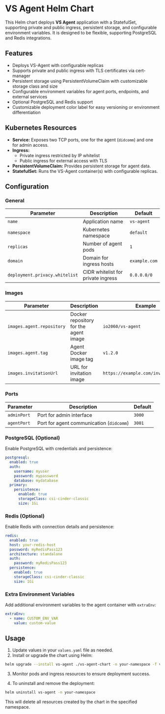 # VS Agent Helm Chart

This Helm chart deploys **VS Agent** application with a StatefulSet, supporting private and public ingress, persistent storage, and configurable environment variables. It is designed to be flexible, supporting PostgreSQL and Redis integrations.

## Features

* Deploys VS-Agent with configurable replicas
* Supports private and public ingress with TLS certificates via cert-manager
* Persistent storage using PersistentVolumeClaim with customizable storage class and size
* Configurable environment variables for agent ports, endpoints, and external services
* Optional PostgreSQL and Redis support
* Customizable deployment color label for easy versioning or environment differentiation

## Kubernetes Resources

* **Service:** Exposes two TCP ports, one for the agent (`didcomm`) and one for admin access.
* **Ingress:**
  * Private ingress restricted by IP whitelist
  * Public ingress for external access with TLS
* **PersistentVolumeClaim:** Provides persistent storage for agent data.
* **StatefulSet:** Runs the VS-Agent container(s) with configurable replicas.

## Configuration

### General

| Parameter                      | Description                                 | Default       |
| ------------------------------ | ------------------------------------------- | ------------- |
| `name`                         | Application name                            | `vs-agent`    |
| `namespace`                    | Kubernetes namespace                        | `default`     |
| `replicas`                     | Number of agent pods                        | `1`           |
| `domain`                       | Domain for ingress hosts                    | `example.com` |
| `deployment.privacy.whitelist` | CIDR whitelist for private ingress          | `0.0.0.0/0`   |

### Images

| Parameter                 | Description                           | Example                              |
| ------------------------- | ------------------------------------- | ------------------------------------ |
| `images.agent.repository` | Docker repository for the agent image | `io2060/vs-agent`          |
| `images.agent.tag`        | Agent Docker image tag                | `v1.2.0`                             |
| `images.invitationUrl`    | URL for invitation image              | `https://example.com/invitation.png` |

### Ports

| Parameter   | Description                              | Default |
| ----------- | ---------------------------------------- | ------- |
| `adminPort` | Port for admin interface                 | `3000`  |
| `agentPort` | Port for agent communication (`didcomm`) | `3001`  |

### PostgreSQL (Optional)

Enable PostgreSQL with credentials and persistence:

```yaml
postgresql:
  enabled: true
  auth:
    username: myuser
    password: mypassword
    database: mydatabase
  primary:
    persistence:
      enabled: true
      storageClass: csi-cinder-classic
      size: 1Gi
```

### Redis (Optional)

Enable Redis with connection details and persistence:

```yaml
redis:
  enabled: true
  host: your-redis-host
  password: myRedisPass123
  architecture: standalone
  auth:
    password: myRedisPass123
  persistence:
    enabled: true
    storageClass: csi-cinder-classic
    size: 1Gi
```

### Extra Environment Variables

Add additional environment variables to the agent container with `extraEnv`:

```yaml
extraEnv:
  - name: CUSTOM_ENV_VAR
    value: custom-value
```

## Usage

1. Update values in your `values.yaml` file as needed.
2. Install or upgrade the chart using Helm:

```bash
helm upgrade --install vs-agent ./vs-agent-chart -n your-namespace -f values.yaml
```

3. Monitor pods and ingress resources to ensure deployment success.

4. To uninstall and remove the deployment:

```bash
helm uninstall vs-agent -n your-namespace
```

This will delete all resources created by the chart in the specified namespace.

